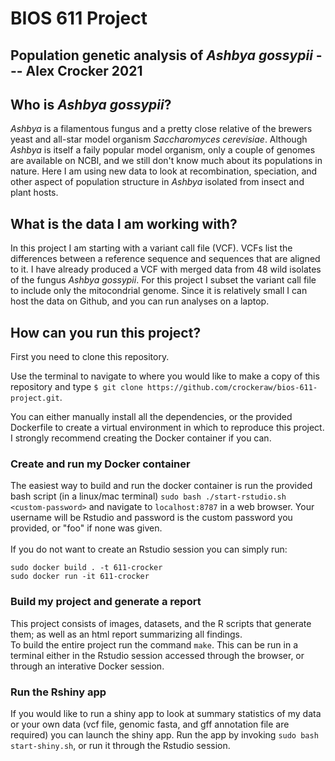 # BIOS 611 Project
## Population genetic analysis of *Ashbya gossypii* --- Alex Crocker 2021

## Who is *Ashbya gossypii*? 
*Ashbya* is a filamentous fungus and a pretty close relative of the brewers yeast and all-star model organism *Saccharomyces cerevisiae*. Although *Ashbya* is itself a faily popular model organism, only a couple of genomes are available on NCBI, and we still don't know much about its populations in nature. Here I am using new data to look at recombination, speciation, and other aspect of population structure in *Ashbya* isolated from insect and plant hosts. 

## What is the data I am working with?
In this project I am starting with a variant call file (VCF). VCFs list the differences between a reference sequence and sequences that are aligned to it. I have already produced a VCF with merged data from 48 wild isolates of the fungus *Ashbya gossypii*. For this project I subset the variant call file to include only the mitocondrial genome. Since it is relatively small I can host the data on Github, and you can run analyses on a laptop. 

## How can you run this project?
First you need to clone this repository. 

Use the terminal to navigate to where you would like to make a copy of this repository and type `$ git clone https://github.com/crockeraw/bios-611-project.git`.

You can either manually install all the dependencies, or the provided Dockerfile to create a virtual environment in which to reproduce this project. I strongly recommend creating the Docker container if you can.

### Create and run my Docker container
The easiest way to build and run the docker container is run the provided bash script (in a linux/mac terminal) `sudo bash ./start-rstudio.sh <custom-password>` and navigate to `localhost:8787` in a web browser. Your username will be Rstudio and password is the custom password you provided, or "foo" if none was given. \
\
If you do not want to create an Rstudio session you can simply run:
```
sudo docker build . -t 611-crocker
sudo docker run -it 611-crocker
```
### Build my project and generate a report
This project consists of images, datasets, and the R scripts that generate them; as well as an html report summarizing all findings. \
To build the entire project run the command `make`. This can be run in a terminal either in the Rstudio session accessed through the browser, or through an interative Docker session. 

### Run the Rshiny app
If you would like to run a shiny app to look at summary statistics of my data or your own data (vcf file, genomic fasta, and gff annotation file are required) you can launch the shiny app. Run the app by invoking `sudo bash start-shiny.sh`, or run it through the Rstudio session.
